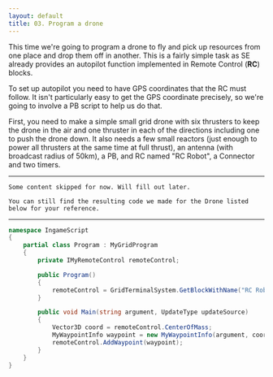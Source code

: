 ```yaml
---
layout: default
title: 03. Program a drone
---
```


This time we're going to program a drone to fly and pick up resources from one place and drop them off in another.
This is a fairly simple task as SE already provides an autopilot function implemented in Remote Control (__RC__) blocks.

To set up autopilot you need to have GPS coordinates that the RC must follow. It isn't particularly easy to get the GPS coordinate precisely, so we're going to involve a PB script to help us do that.

First, you need to make a simple small grid drone with six thrusters to keep the drone in the air and one thruster in each of the directions including one to push the drone down.
It also needs a few small reactors (just enough to power all thrusters at the same time at full thrust), an antenna (with broadcast radius of 50km), a PB, and RC named "RC Robot", a Connector and two timers.

---

`Some content skipped for now. Will fill out later.`

`You can still find the resulting code we made for the Drone listed below for your reference.`

---

```csharp
namespace IngameScript
{
    partial class Program : MyGridProgram
    {
        private IMyRemoteControl remoteControl;

        public Program()
        {
            remoteControl = GridTerminalSystem.GetBlockWithName("RC Robot") as IMyRemoteControl;
        }

        public void Main(string argument, UpdateType updateSource)
        {
            Vector3D coord = remoteControl.CenterOfMass;
            MyWaypointInfo waypoint = new MyWaypointInfo(argument, coord);
            remoteControl.AddWaypoint(waypoint);
        }
    }
}
```
